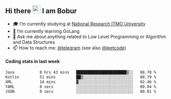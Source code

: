 ## Hi there <img src="https://media.giphy.com/media/hvRJCLFzcasrR4ia7z/giphy.gif" width="25px" height="25px"> I am Bobur

- :mortar_board: I’m currently studying at [National Research ITMO University](https://itmo.ru/)
- :seedling: I’m currently learning GoLang
- :speech_balloon: Ask me about anything related to Low Level Programming or Algorithm and Data Structures
- :mailbox: How to reach me: [@telegram](https://t.me/octoant) (see also [@leetcode](https://leetcode.com/octoant/))    

#### Coding stats in last week

<!--START_SECTION:waka-->

```txt
Java           8 hrs 43 mins   ██████████████████████▒░░   88.70 %
Kotlin         51 mins         ██▒░░░░░░░░░░░░░░░░░░░░░░   08.79 %
XML            14 mins         ▓░░░░░░░░░░░░░░░░░░░░░░░░   02.46 %
YAML           0 secs          ░░░░░░░░░░░░░░░░░░░░░░░░░   00.04 %
JSON           0 secs          ░░░░░░░░░░░░░░░░░░░░░░░░░   00.01 %
```

<!--END_SECTION:waka-->
